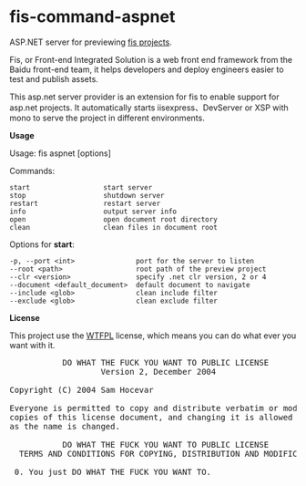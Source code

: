 # fis-command-aspnet #

ASP.NET server for previewing [fis projects](https://github.com/fex-team/fis).

Fis, or Front-end Integrated Solution is a web front end framework from the Baidu front-end team, it helps developers and deploy engineers easier to test and publish assets.

This asp.net server provider is an extension for fis to enable support for asp.net projects. It automatically starts iisexpress、DevServer or XSP with mono to serve the project in different environments. 



**Usage**

  Usage: fis aspnet <command> [options]

  Commands:

    start                  start server
    stop                   shutdown server
    restart                restart server
    info                   output server info
    open                   open document root directory
    clean                  clean files in document root

  Options for **start**:

    -p, --port <int>               port for the server to listen
    --root <path>                  root path of the preview project
    --clr <version>                specify .net clr version, 2 or 4
    --document <default_document>  default document to navigate
    --include <glob>               clean include filter
    --exclude <glob>               clean exclude filter




**License**

This project use the [WTFPL](http://en.wikipedia.org/wiki/WTFPL) license, which means you can do what ever you want with it.

<pre>
           DO WHAT THE FUCK YOU WANT TO PUBLIC LICENSE
                   Version 2, December 2004

Copyright (C) 2004 Sam Hocevar <sam@hocevar.net>

Everyone is permitted to copy and distribute verbatim or modified
copies of this license document, and changing it is allowed as long
as the name is changed.

           DO WHAT THE FUCK YOU WANT TO PUBLIC LICENSE
  TERMS AND CONDITIONS FOR COPYING, DISTRIBUTION AND MODIFICATION

 0. You just DO WHAT THE FUCK YOU WANT TO.
</pre>